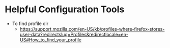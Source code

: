 # Helpful Configuration Tools
+ To find profile dir
    + https://support.mozilla.com/en-US/kb/profiles-where-firefox-stores-user-data?redirectslug=Profiles&redirectlocale=en-US#How_to_find_your_profile
